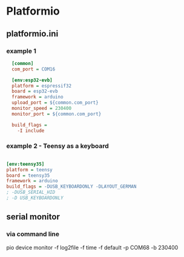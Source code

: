 # Platformio
## platformio.ini

### example 1
```ini
  [common]
  com_port = COM16

  [env:esp32-evb]
  platform = espressif32
  board = esp32-evb
  framework = arduino
  upload_port = ${common.com_port}
  monitor_speed = 230400
  monitor_port = ${common.com_port}

  build_flags =
    -I include
```
### example 2 - Teensy as a keyboard
``` ini

[env:teensy35]
platform = teensy
board = teensy35
framework = arduino
build_flags = -DUSB_KEYBOARDONLY -DLAYOUT_GERMAN
; -DUSB_SERIAL_HID
; -D USB_KEYBOARDONLY
```
## serial monitor
### via command line
pio device monitor -f log2file -f time -f default -p COM68 -b 230400
